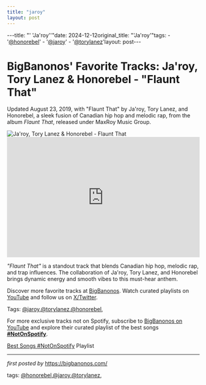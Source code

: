 ```yaml
---
title: "jaroy"
layout: post
---
```

---title: "' 'Ja'roy''"date: 2024-12-12original_title: "'Ja'roy'"tags:  - '[@honorebel](/tags/honorebel/)'  - '[@jaroy](/tags/jaroy/)'  - '[@torylanez](/tags/torylanez/)'layout: post---<!-- Post Title --><h1 >BigBanonos' Favorite Tracks: Ja'roy, Tory Lanez & Honorebel - "Flaunt That"</h1> <!-- Introductory Text --><p >Updated August 23, 2019, with "Flaunt That" by Ja'roy, Tory Lanez, and Honorebel, a sleek fusion of Canadian hip hop and melodic rap, from the album <em>Flaunt That</em>, released under MaxRoy Music Group.</p> <!-- Featured Image --><div > <img src="https://i.scdn.co/image/ab67616d0000b273b49b772abbb35305232f6044" alt="Ja'roy, Tory Lanez & Honorebel - Flaunt That" /></div> <!-- YouTube Video Embed --><div > <iframe width="100%" height="315" src="https://www.youtube.com/embed/dNlqllyTobo" title="Ja'Roy - Flaunt That ft. Tory Lanez & Honorebel (Official Music Video)" frameborder="0" allow="accelerometer; autoplay; encrypted-media; gyroscope; picture-in-picture; web-share" referrerpolicy="strict-origin-when-cross-origin" allowfullscreen></iframe></div> <!-- Song Information --><div > <p><em>"Flaunt That"</em> is a standout track that blends Canadian hip hop, melodic rap, and trap influences. The collaboration of Ja'roy, Tory Lanez, and Honorebel brings dynamic energy and smooth vibes to this must-hear anthem.</p></div> <!-- Footer Links --><div > <p>Discover more favorite tracks at <a href="https://bigbanonos.com/" target="_blank">BigBanonos</a>. Watch curated playlists on <a href="https://www.youtube.com/[@BigBanonos](/tags/BigBanonos/)" target="_blank">YouTube</a> and follow us on <a href="https://x.com/bigbanonos" target="_blank">X/Twitter</a>.</p></div> <!-- Tags --><p >Tags: [@jaroy](/tags/jaroy/),[@torylanez](/tags/torylanez/),[@honorebel](/tags/honorebel/),</p><!--Subscribe and Playlist Links--><div>    <p>For more exclusive tracks not on Spotify, subscribe to <a href="https://www.youtube.com/[@BigBanonos](/tags/BigBanonos/)" target="_blank">BigBanonos on YouTube</a> and explore their curated playlist of the best songs <strong>[#NotOnSpotify](/tags/NotOnSpotify/)</strong>.</p>    <p><a href="https://www.youtube.com/playlist?list=PLtuNtuTatqI0kFahUCbtbfenC_ET5O_tr" target="_blank">Best Songs [#NotOnSpotify](/tags/NotOnSpotify/) Playlist<br /></a></p></div><hr /><p><em>first posted by</em> <a href="https://bigbanonos.com/" rel="noopener" target="_new">https://bigbanonos.com/</a></p><p>tags: [@honorebel](/tags/honorebel/),[@jaroy](/tags/jaroy/),[@torylanez](/tags/torylanez/),</p>